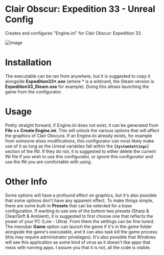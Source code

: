 # Clair Obscur: Expedition 33 - Unreal Config
Creates and configures "Engine.ini" for Clair Obscur: Expedition 33.

![image](https://github.com/user-attachments/assets/3846da0f-479c-4fd6-9570-5c9b5bdb7051)

# Installation
The executable can be ran from anywhere, but it is suggested to copy it alongside **Expedition33\*.exe** (where * is a wildcard, the Steam version is **Expedition33_Steam.exe** for example). Doing this allows launching the game from the configurator.

# Usage
Pretty straight forward, if Engine.ini does not exist, it can be generated from **File >> Create Engine.ini**. This will unlock the various options that will affect the graphics of Clair Obscura. If an Engine.ini already exists, for example from someone elses modifications, this configurator can most likely make use of it as long as the Unreal variables fall within the **`[SystemSettings]`** section of the INI. If they do not, it is suggested to either delete the current INI file if you wish to use this configurator, or ignore this configurator and use the INI you are comfortable with using.

# Other Info
Some options will have a profound effect on graphics, but it's also possible that some options don't have any apparent effect. To make things simple, there are some built-in **Presets** that can be selected for a base configuration. If wanting to use one of the bottom two presets (Sharp & Clear/Soft & Ambient), it is suggested to first choose one that reflects the power of your PC (Low - Ultra). From there the settings can be fine tuned. The menubar **Game** option can launch the game if it's in the game folder alongside the game's executable, and it can also task kill the game process (this may require administrator privelages). It's also possible that Windows will see this application as some kind of virus as it doesn't like apps that mess with running apps. I assure you that it is not, all the code is visible. 

